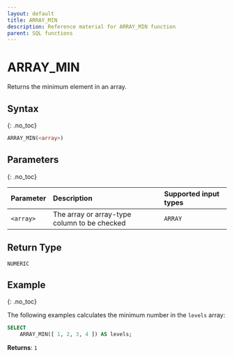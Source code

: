 ```yaml
---
layout: default
title: ARRAY_MIN
description: Reference material for ARRAY_MIN function
parent: SQL functions
---
```


# ARRAY\_MIN

Returns the minimum element in an array.

## Syntax
{: .no_toc}

```sql
ARRAY_MIN(<array>)
```

## Parameters 
{: .no_toc}

| Parameter | Description                                  | Supported input types | 
| :--------- | :-------------------------------------------- | :----------|
| `<array>`   | The array or array-type column to be checked | `ARRAY` | 


## Return Type
`NUMERIC` 

## Example
{: .no_toc}

The following examples calculates the minimum number in the `levels` array: 
```sql
SELECT
	ARRAY_MIN([ 1, 2, 3, 4 ]) AS levels;
```

**Returns**: `1`
